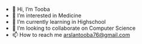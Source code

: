 - 👋 Hi, I’m Tooba
- 👀 I’m interested in Medicine
- 🌱 I’m currently learning in Highschool
- 💞️ I’m looking to collaborate on Computer Science 
- 📫 How to reach me arslantooba76@gmail.com

<!---
arslantooba/arslantooba is a ✨ special ✨ repository because its `README.md` (this file) appears on your GitHub profile.
You can click the Preview link to take a look at your changes.
--->
